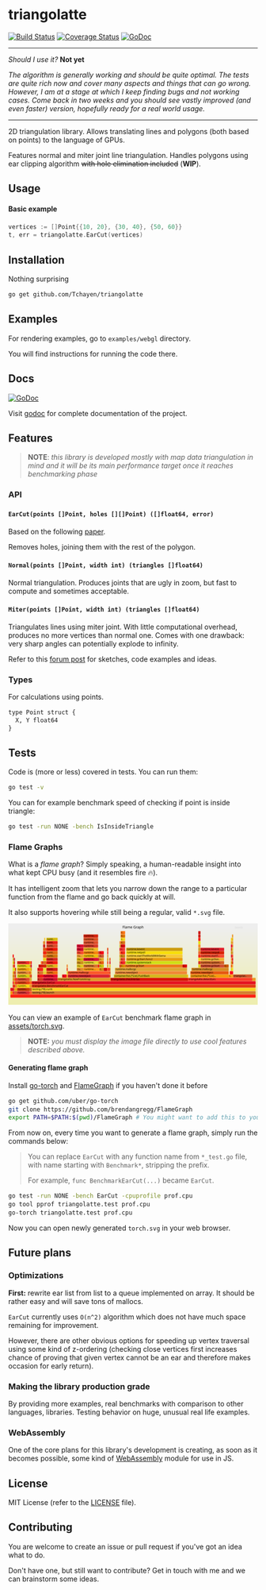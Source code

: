 # triangolatte

[![Build Status](https://travis-ci.org/Tchayen/triangolatte.svg?branch=master)](https://travis-ci.org/Tchayen/triangolatte)
[![Coverage Status](https://coveralls.io/repos/github/Tchayen/triangolatte/badge.svg?branch=master)](https://coveralls.io/github/Tchayen/triangolatte?branch=master)
[![GoDoc](https://godoc.org/github.com/Tchayen/triangolatte?status.svg)](https://godoc.org/github.com/Tchayen/triangolatte)

---

_Should I use it?_ **Not yet**

_The algorithm is generally working and should be quite optimal. The tests are
quite rich now and cover many aspects and things that can go wrong. However, I
am at a stage at which I keep finding bugs and not working cases. Come back in
two weeks and you should see vastly improved (and even faster) version,
hopefully ready for a real world usage._

---

2D triangulation library. Allows translating lines and polygons (both based on
points) to the language of GPUs.

Features normal and miter joint line triangulation. Handles polygons using ear
clipping algorithm ~~with hole elimination included~~ (**WIP**).

## Usage

#### Basic example
```go
vertices := []Point{{10, 20}, {30, 40}, {50, 60}}
t, err = triangolatte.EarCut(vertices)
```

## Installation

Nothing surprising
```bash
go get github.com/Tchayen/triangolatte
```

## Examples

For rendering examples, go to `examples/webgl` directory.

You will find instructions for running the code there.

## Docs
[![GoDoc](https://godoc.org/github.com/Tchayen/triangolatte?status.svg)](https://godoc.org/github.com/Tchayen/triangolatte)

Visit [godoc](https://godoc.org/github.com/Tchayen/triangolatte) for complete
documentation of the project.

## Features

> **NOTE**: _this library is developed mostly with map data triangulation in
mind and it will be its main performance target once it reaches benchmarking
phase_

### API

#### `EarCut(points []Point, holes [][]Point) ([]float64, error)`

Based on the following [paper](https://www.geometrictools.com/Documentation/TriangulationByEarClipping.pdf).

Removes holes, joining them with the rest of the polygon.

#### `Normal(points []Point, width int) (triangles []float64)`

Normal triangulation. Produces joints that are ugly in zoom, but fast to compute
and sometimes acceptable.

#### `Miter(points []Point, width int) (triangles []float64)`

Triangulates lines using miter joint. With little computational overhead,
produces no more vertices than normal one. Comes with one drawback: very sharp
angles can potentially explode to infinity.

Refer to this [forum post](https://forum.libcinder.org/topic/smooth-thick-lines-using-geometry-shader)
for sketches, code examples and ideas.

### Types

For calculations using points.
```
type Point struct {
  X, Y float64
}
```

## Tests

Code is (more or less) covered in tests. You can run them:

```bash
go test -v
```

You can for example benchmark speed of checking if point is inside triangle:

```bash
go test -run NONE -bench IsInsideTriangle
```

### Flame Graphs

What is a _flame graph_? Simply speaking, a human-readable insight into what
kept CPU busy (and it resembles fire 🔥).

It has intelligent zoom that lets you narrow down the range to a particular
function from the flame and go back quickly at will.

It also supports hovering while still being a regular, valid `*.svg` file.

![assets/torch.svg](assets/torch.svg)

You can view an example of `EarCut` benchmark flame graph in [assets/torch.svg](assets/torch.svg).

> **NOTE:** _you must display the image file directly to use cool features
described above._

#### Generating flame graph

Install [go-torch](https://github.com/uber/go-torch) and [FlameGraph](https://github.com/brendangregg/FlameGraph)
if you haven't done it before

```bash
go get github.com/uber/go-torch
git clone https://github.com/brendangregg/FlameGraph
export PATH=$PATH:$(pwd)/FlameGraph # You might want to add this to your .bashrc or other equivalent
```

From now on, every time you want to generate a flame graph, simply run the
commands below:

> You can replace `EarCut` with any function name from `*_test.go` file, with
> name starting with `Benchmark*`, stripping the prefix.
>
> For example, `func BenchmarkEarCut(...)` became `EarCut`.

```bash
go test -run NONE -bench EarCut -cpuprofile prof.cpu
go tool pprof triangolatte.test prof.cpu
go-torch triangolatte.test prof.cpu
```

Now you can open newly generated `torch.svg` in your web browser.

## Future plans

### Optimizations

**First:** rewrite ear list from list to a queue implemented on array. It should
be rather easy and will save tons of mallocs.

`EarCut` currently uses `O(n^2)` algorithm which does not have much space
remaining for improvement.

However, there are other obvious options for
speeding up vertex traversal using some kind of z-ordering (checking close
vertices first increases chance of proving that given vertex cannot be an ear
and therefore makes occasion for early return).

### Making the library production grade

By providing more examples, real benchmarks with comparison to other languages,
libraries. Testing behavior on huge, unusual real life examples.

### WebAssembly

One of the core plans for this library's development is creating, as soon as it
becomes possible, some kind of [WebAssembly](https://webassembly.org/) module
for use in JS.

## License

MIT License (refer to the [LICENSE](LICENSE) file).

## Contributing

You are welcome to create an issue or pull request if you've got an idea what to do.

Don't have one, but still want to contribute? Get in touch with me and we can
brainstorm some ideas.
